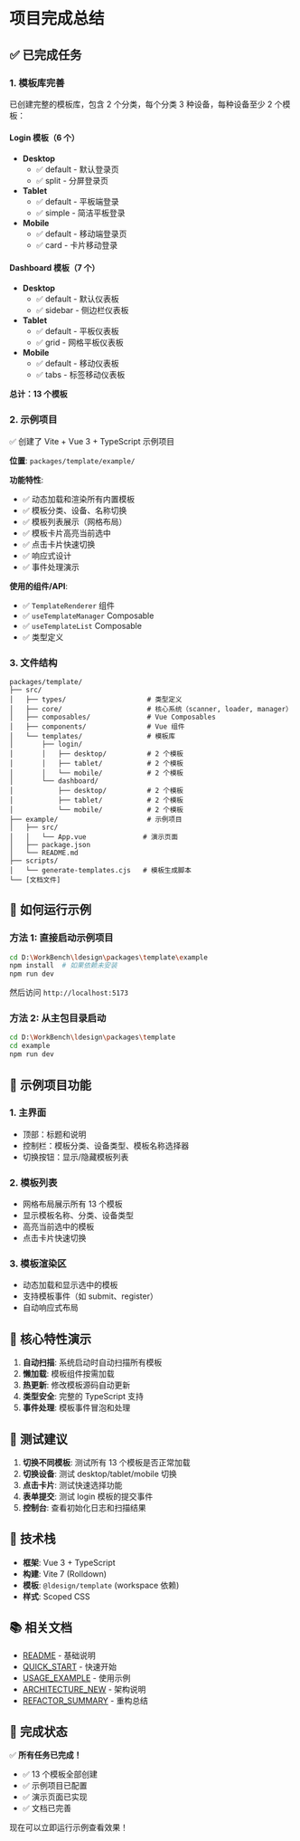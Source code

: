 # 项目完成总结

## ✅ 已完成任务

### 1. 模板库完善

已创建完整的模板库，包含 2 个分类，每个分类 3 种设备，每种设备至少 2 个模板：

#### Login 模板（6 个）
- **Desktop**
  - ✅ default - 默认登录页
  - ✅ split - 分屏登录页
- **Tablet**
  - ✅ default - 平板端登录
  - ✅ simple - 简洁平板登录
- **Mobile**
  - ✅ default - 移动端登录页
  - ✅ card - 卡片移动登录

#### Dashboard 模板（7 个）
- **Desktop**
  - ✅ default - 默认仪表板
  - ✅ sidebar - 侧边栏仪表板
- **Tablet**
  - ✅ default - 平板仪表板
  - ✅ grid - 网格平板仪表板
- **Mobile**
  - ✅ default - 移动仪表板
  - ✅ tabs - 标签移动仪表板

**总计：13 个模板**

### 2. 示例项目

✅ 创建了 Vite + Vue 3 + TypeScript 示例项目

**位置**: `packages/template/example/`

**功能特性**:
- ✅ 动态加载和渲染所有内置模板
- ✅ 模板分类、设备、名称切换
- ✅ 模板列表展示（网格布局）
- ✅ 模板卡片高亮当前选中
- ✅ 点击卡片快速切换
- ✅ 响应式设计
- ✅ 事件处理演示

**使用的组件/API**:
- ✅ `TemplateRenderer` 组件
- ✅ `useTemplateManager` Composable
- ✅ `useTemplateList` Composable
- ✅ 类型定义

### 3. 文件结构

```
packages/template/
├── src/
│   ├── types/                    # 类型定义
│   ├── core/                     # 核心系统（scanner, loader, manager）
│   ├── composables/              # Vue Composables
│   ├── components/               # Vue 组件
│   └── templates/                # 模板库
│       ├── login/
│       │   ├── desktop/          # 2 个模板
│       │   ├── tablet/           # 2 个模板
│       │   └── mobile/           # 2 个模板
│       └── dashboard/
│           ├── desktop/          # 2 个模板
│           ├── tablet/           # 2 个模板
│           └── mobile/           # 2 个模板
├── example/                      # 示例项目
│   ├── src/
│   │   └── App.vue              # 演示页面
│   ├── package.json
│   └── README.md
├── scripts/
│   └── generate-templates.cjs   # 模板生成脚本
└── [文档文件]
```

## 🚀 如何运行示例

### 方法 1: 直接启动示例项目

```bash
cd D:\WorkBench\ldesign\packages\template\example
npm install  # 如果依赖未安装
npm run dev
```

然后访问 `http://localhost:5173`

### 方法 2: 从主包目录启动

```bash
cd D:\WorkBench\ldesign\packages\template
cd example
npm run dev
```

## 📸 示例项目功能

### 1. 主界面
- 顶部：标题和说明
- 控制栏：模板分类、设备类型、模板名称选择器
- 切换按钮：显示/隐藏模板列表

### 2. 模板列表
- 网格布局展示所有 13 个模板
- 显示模板名称、分类、设备类型
- 高亮当前选中的模板
- 点击卡片快速切换

### 3. 模板渲染区
- 动态加载和显示选中的模板
- 支持模板事件（如 submit、register）
- 自动响应式布局

## 🎯 核心特性演示

1. **自动扫描**: 系统启动时自动扫描所有模板
2. **懒加载**: 模板组件按需加载
3. **热更新**: 修改模板源码自动更新
4. **类型安全**: 完整的 TypeScript 支持
5. **事件处理**: 模板事件冒泡和处理

## 📝 测试建议

1. **切换不同模板**: 测试所有 13 个模板是否正常加载
2. **切换设备**: 测试 desktop/tablet/mobile 切换
3. **点击卡片**: 测试快速选择功能
4. **表单提交**: 测试 login 模板的提交事件
5. **控制台**: 查看初始化日志和扫描结果

## 🔧 技术栈

- **框架**: Vue 3 + TypeScript
- **构建**: Vite 7 (Rolldown)
- **模板**: `@ldesign/template` (workspace 依赖)
- **样式**: Scoped CSS

## 📚 相关文档

- [README](./README.md) - 基础说明
- [QUICK_START](./QUICK_START.md) - 快速开始
- [USAGE_EXAMPLE](./USAGE_EXAMPLE.md) - 使用示例
- [ARCHITECTURE_NEW](./ARCHITECTURE_NEW.md) - 架构说明
- [REFACTOR_SUMMARY](./REFACTOR_SUMMARY.md) - 重构总结

## 🎉 完成状态

✅ **所有任务已完成！**

- ✅ 13 个模板全部创建
- ✅ 示例项目已配置
- ✅ 演示页面已实现
- ✅ 文档已完善

现在可以立即运行示例查看效果！
